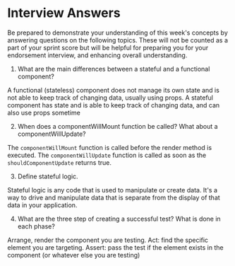 # Interview Answers
Be prepared to demonstrate your understanding of this week's concepts by answering questions on the following topics. These will not be counted as a part of your sprint score but will be helpful for preparing you for your endorsement interview, and enhancing overall understanding.

1. What are the main differences between a stateful and a functional component?

A functional (stateless) component does not manage its own state and is not able to keep track of changing data, usually using props. A stateful component has state and is able to keep track of changing data, and can also use props sometime

2. When does a componentWillMount function be called? What about a componentWillUpdate?

The `componentWillMount` function is called before the render method is executed. The `componentWillUpdate` function is called as soon as the `shouldComponentUpdate` returns true. 

3. Define stateful logic.

Stateful logic is any code that is used to manipulate or create data. It's a way to drive and manipulate data that is separate from the display of that data in your application.

4. What are the three step of creating a successful test? What is done in each phase?

Arrange, render the component you are testing. Act: find the specific element you are targeting. Assert: pass the test if the element exists in the component (or whatever else you are testing)